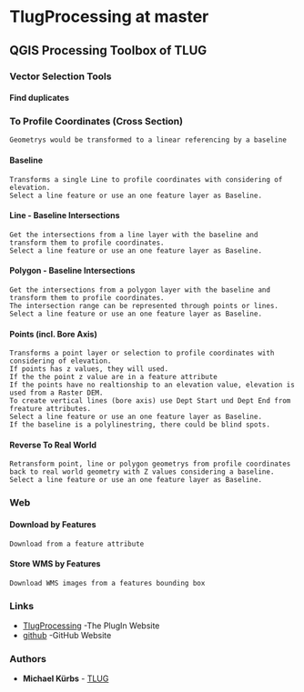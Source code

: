 # TlugProcessing at master


## QGIS Processing Toolbox of TLUG
### Vector Selection Tools
#### Find duplicates
### To Profile Coordinates (Cross Section)
```
Geometrys would be transformed to a linear referencing by a baseline
```
#### Baseline
````
Transforms a single Line to profile coordinates with considering of elevation.
Select a line feature or use an one feature layer as Baseline.
````
#### Line - Baseline Intersections
````
Get the intersections from a line layer with the baseline and transform them to profile coordinates.
Select a line feature or use an one feature layer as Baseline.
````
#### Polygon - Baseline Intersections
````
Get the intersections from a polygon layer with the baseline and transform them to profile coordinates.
The intersection range can be represented through points or lines.
Select a line feature or use an one feature layer as Baseline.
````
#### Points (incl. Bore Axis)
````
Transforms a point layer or selection to profile coordinates with considering of elevation.
If points has z values, they will used. 
If the the point z value are in a feature attribute
If the points have no realtionship to an elevation value, elevation is used from a Raster DEM.
To create vertical lines (bore axis) use Dept Start und Dept End from freature attributes.
Select a line feature or use an one feature layer as Baseline.
If the baseline is a polylinestring, there could be blind spots.
````
#### Reverse To Real World
````
Retransform point, line or polygon geometrys from profile coordinates back to real world geometry with Z values considering a baseline.
Select a line feature or use an one feature layer as Baseline.
````
### Web

#### Download by Features
````
Download from a feature attribute
````
#### Store WMS by Features
````
Download WMS images from a features bounding box
````

### Links
* [TlugProcessing](https://plugins.qgis.org/plugins/TlugProcessing/) -The PlugIn Website
* [github](https://github.com/Mi-Kbs-gis/TlugProcessing) -GitHub Website


### Authors

* **Michael Kürbs**  - [TLUG](https://www.thueringen.de/th8/tlug/)
